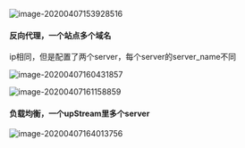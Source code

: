 ![image-20200407153928516](D:%5C%E7%AC%94%E8%AE%B0%5C%E9%9D%A2%E8%AF%95%E9%A2%98%5Cjava%E9%94%81%5Cassets%5Cimage-20200407153928516.png)

#### 反向代理，一个站点多个域名

ip相同，但是配置了两个server，每个server的server_name不同

![image-20200407160431857](D:%5C%E7%AC%94%E8%AE%B0%5C%E9%9D%A2%E8%AF%95%E9%A2%98%5Cjava%E9%94%81%5Cassets%5Cimage-20200407160431857.png)

![image-20200407161158859](D:%5C%E7%AC%94%E8%AE%B0%5C%E9%9D%A2%E8%AF%95%E9%A2%98%5Cjava%E9%94%81%5Cassets%5Cimage-20200407161158859.png)

#### 负载均衡，一个upStream里多个server

![image-20200407164013756](D:%5C%E7%AC%94%E8%AE%B0%5C%E9%9D%A2%E8%AF%95%E9%A2%98%5Cjava%E9%94%81%5Cassets%5Cimage-20200407164013756.png)